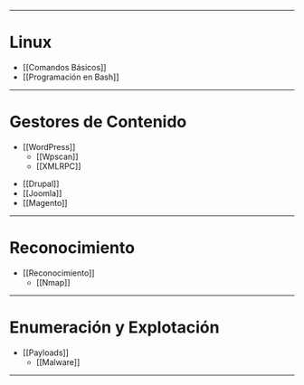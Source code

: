 ----------------
# Linux
- [[Comandos Básicos]]
- [[Programación en Bash]]
------------------------
# Gestores de Contenido
+ [[WordPress]]
	+ [[Wpscan]]
	+ [[XMLRPC]]
- [[Drupal]]
- [[Joomla]]
- [[Magento]]
----------------------------
# Reconocimiento
* [[Reconocimiento]]
	* [[Nmap]]
---------------------------
# Enumeración y Explotación
* [[Payloads]]
	* [[Malware]]
---------------------------

